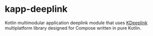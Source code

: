 # kapp-deeplink

Kotlin multimodular application deeplink module that uses [KDeeplink](https://github.com/lucasferreiramachado/kdeeplink) multiplatform library designed for Compose written in pure Kotlin.